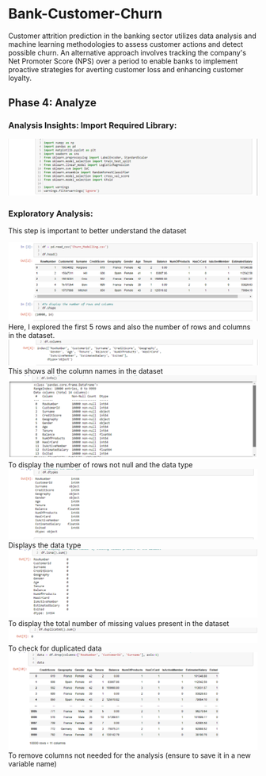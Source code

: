 # Bank-Customer-Churn
Customer attrition prediction in the banking sector utilizes data analysis and machine learning methodologies to assess customer actions and detect possible churn. An alternative approach involves tracking the company's Net Promoter Score (NPS) over a period to enable banks to implement proactive strategies for averting customer loss and enhancing customer loyalty.
## Phase 4: Analyze
### Analysis Insights: Import Required Library:
<img src="Required Library.PNG">

### Exploratory Analysis:
This step is important to better understand the dataset

<img src="Explore dataset.PNG">
Here, I explored the first 5 rows and also the number of rows and columns in the dataset.

<img src="Column names.PNG">
This shows all the column names in the dataset

<img src="Rows.PNG">
To display the number of rows not null and the data type

<img src="Datatypes.PNG">
Displays the data type

<img src="Null data.PNG">
To display the total number of missing values present in the dataset

<img src="Duplicates.PNG">
To check for duplicated data

<img src="Drop.PNG">
To remove columns not needed for the analysis (ensure to save it in a new variable name)


